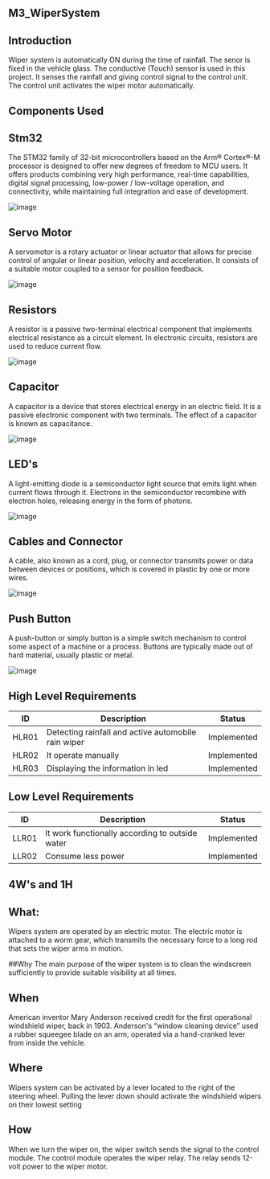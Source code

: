 ## M3_WiperSystem

## Introduction

Wiper system is automatically ON during the time of rainfall. The senor is fixed in the vehicle glass. The conductive (Touch) sensor is used in this project. It senses the rainfall and giving control signal to the control unit. The control unit activates the wiper motor automatically.

## Components Used

## Stm32

The STM32 family of 32-bit microcontrollers based on the Arm® Cortex®-M processor is designed to offer new degrees of freedom to MCU users. It offers products combining very high performance, real-time capabilities, digital signal processing, low-power / low-voltage operation, and connectivity, while maintaining full integration and ease of development.

![image](https://user-images.githubusercontent.com/102678112/167770911-b81487e4-ff98-461d-ad48-6cf34fb3f297.png)

## Servo Motor

A servomotor is a rotary actuator or linear actuator that allows for precise control of angular or linear position, velocity and acceleration. It consists of a suitable motor coupled to a sensor for position feedback.

![image](https://user-images.githubusercontent.com/102678112/167772572-4d88ecf4-1bdf-468e-a997-ee7a3d892c26.png)


## Resistors

A resistor is a passive two-terminal electrical component that implements electrical resistance as a circuit element. In electronic circuits, resistors are used to reduce current flow.

![image](https://user-images.githubusercontent.com/102678112/167771801-68dfad5d-0ba3-4eec-a920-124934a40410.png)


## Capacitor

A capacitor is a device that stores electrical energy in an electric field. It is a passive electronic component with two terminals. The effect of a capacitor is known as capacitance.

![image](https://user-images.githubusercontent.com/102678112/167771908-31d64fea-4c18-4444-97e0-68cf25ac7c54.png)

## LED's

A light-emitting diode is a semiconductor light source that emits light when current flows through it. Electrons in the semiconductor recombine with electron holes, releasing energy in the form of photons.

![image](https://user-images.githubusercontent.com/102678112/167772029-5ac11090-643f-4a59-aff2-b1d448853f75.png)

## Cables and Connector

A cable, also known as a cord, plug, or connector transmits power or data between devices or positions, which is covered in plastic by one or more wires.

![image](https://user-images.githubusercontent.com/102678112/167772180-8ae89217-0607-4c44-b4ff-9f2be223eb10.png)

## Push Button

A push-button or simply button is a simple switch mechanism to control some aspect of a machine or a process. Buttons are typically made out of hard material, usually plastic or metal. 

![image](https://user-images.githubusercontent.com/102678112/167772326-b28c886c-9916-49bc-9325-9d8650434ced.png)

## High Level Requirements

| ID | Description | Status |
|----|--------------|-------|
| HLR01 | Detecting rainfall and active automobile rain wiper | Implemented |
| HLR02 | It operate manually | Implemented |
| HLR03 | Displaying the information in led | Implemented |

## Low Level Requirements

| ID | Description | Status |
|----|--------------|--------|
| LLR01 | It work functionally according to outside water | Implemented |
| LLR02 | Consume less power | Implemented |

## 4W's and 1H

## What:
Wipers system are operated by an electric motor. The electric motor is attached to a worm gear, which transmits the necessary force to a long rod that sets the wiper arms in motion.

##Why
The main purpose of the wiper system is to clean the windscreen sufficiently to provide suitable visibility at all times.

## When 
American inventor Mary Anderson received credit for the first operational windshield wiper, back in 1903. Anderson's “window cleaning device” used a rubber squeegee blade on an arm, operated via a hand-cranked lever from inside the vehicle.

## Where
Wipers system can be activated by a lever located to the right of the steering wheel. Pulling the lever down should activate the windshield wipers on their lowest setting

## How
When we turn the wiper on, the wiper switch sends the signal to the control module. The control module operates the wiper relay. The relay sends 12-volt power to the wiper motor.
